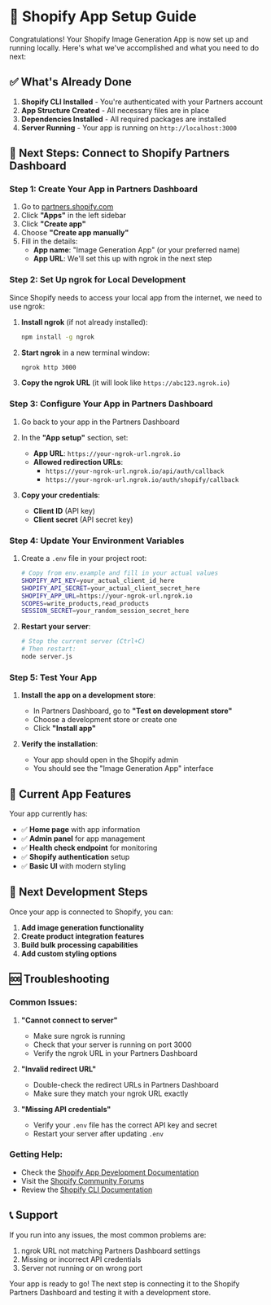 # 🚀 Shopify App Setup Guide

Congratulations! Your Shopify Image Generation App is now set up and running locally. Here's what we've accomplished and what you need to do next:

## ✅ What's Already Done

1. **Shopify CLI Installed** - You're authenticated with your Partners account
2. **App Structure Created** - All necessary files are in place
3. **Dependencies Installed** - All required packages are installed
4. **Server Running** - Your app is running on `http://localhost:3000`

## 🔧 Next Steps: Connect to Shopify Partners Dashboard

### Step 1: Create Your App in Partners Dashboard

1. Go to [partners.shopify.com](https://partners.shopify.com/)
2. Click **"Apps"** in the left sidebar
3. Click **"Create app"**
4. Choose **"Create app manually"**
5. Fill in the details:
   - **App name**: "Image Generation App" (or your preferred name)
   - **App URL**: We'll set this up with ngrok in the next step

### Step 2: Set Up ngrok for Local Development

Since Shopify needs to access your local app from the internet, we need to use ngrok:

1. **Install ngrok** (if not already installed):
   ```bash
   npm install -g ngrok
   ```

2. **Start ngrok** in a new terminal window:
   ```bash
   ngrok http 3000
   ```

3. **Copy the ngrok URL** (it will look like `https://abc123.ngrok.io`)

### Step 3: Configure Your App in Partners Dashboard

1. Go back to your app in the Partners Dashboard
2. In the **"App setup"** section, set:
   - **App URL**: `https://your-ngrok-url.ngrok.io`
   - **Allowed redirection URLs**: 
     - `https://your-ngrok-url.ngrok.io/api/auth/callback`
     - `https://your-ngrok-url.ngrok.io/auth/shopify/callback`

3. **Copy your credentials**:
   - **Client ID** (API key)
   - **Client secret** (API secret key)

### Step 4: Update Your Environment Variables

1. Create a `.env` file in your project root:
   ```bash
   # Copy from env.example and fill in your actual values
   SHOPIFY_API_KEY=your_actual_client_id_here
   SHOPIFY_API_SECRET=your_actual_client_secret_here
   SHOPIFY_APP_URL=https://your-ngrok-url.ngrok.io
   SCOPES=write_products,read_products
   SESSION_SECRET=your_random_session_secret_here
   ```

2. **Restart your server**:
   ```bash
   # Stop the current server (Ctrl+C)
   # Then restart:
   node server.js
   ```

### Step 5: Test Your App

1. **Install the app on a development store**:
   - In Partners Dashboard, go to **"Test on development store"**
   - Choose a development store or create one
   - Click **"Install app"**

2. **Verify the installation**:
   - Your app should open in the Shopify admin
   - You should see the "Image Generation App" interface

## 🎯 Current App Features

Your app currently has:
- ✅ **Home page** with app information
- ✅ **Admin panel** for app management
- ✅ **Health check endpoint** for monitoring
- ✅ **Shopify authentication** setup
- ✅ **Basic UI** with modern styling

## 🔮 Next Development Steps

Once your app is connected to Shopify, you can:

1. **Add image generation functionality**
2. **Create product integration features**
3. **Build bulk processing capabilities**
4. **Add custom styling options**

## 🆘 Troubleshooting

### Common Issues:

1. **"Cannot connect to server"**
   - Make sure ngrok is running
   - Check that your server is running on port 3000
   - Verify the ngrok URL in your Partners Dashboard

2. **"Invalid redirect URL"**
   - Double-check the redirect URLs in Partners Dashboard
   - Make sure they match your ngrok URL exactly

3. **"Missing API credentials"**
   - Verify your `.env` file has the correct API key and secret
   - Restart your server after updating `.env`

### Getting Help:

- Check the [Shopify App Development Documentation](https://shopify.dev/docs/apps)
- Visit the [Shopify Community Forums](https://community.shopify.com/)
- Review the [Shopify CLI Documentation](https://shopify.dev/docs/apps/tools/cli)

## 📞 Support

If you run into any issues, the most common problems are:
1. ngrok URL not matching Partners Dashboard settings
2. Missing or incorrect API credentials
3. Server not running or on wrong port

Your app is ready to go! The next step is connecting it to the Shopify Partners Dashboard and testing it with a development store.
